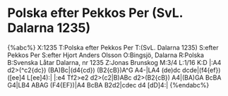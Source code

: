 # Polska efter Pekkos Per  (SvL. Dalarna 1235)

{%abc%}
X:1235
T:Polska efter Pekkos Per 
T:(SvL. Dalarna 1235)
S:efter Pekkos Per
S:efter Hjort Anders Olsson
O:Bingsjö, Dalarna
R:Polska
B:Svenska Låtar Dalarna, nr 1235
Z:Jonas Brunskog
M:3/4
L:1/16
K:D
|:A4 d2>(^c2{dc}) (BA)Bc|(d4{cd}) (B2{cB})A^G A4-|LA4 (de)dc dcde|(f4{ef}) ([ee]4 L[ee]4):|
|:e4 Tf2>e2 d2>(c2|B)ABc d2>(B2{cB}) A4|(BA)GA BcBA G4|LB4 ABAG (F4{EF})|A4 BcBA B2d2|cdec d4 [dD]4:|
{%endabc%}

